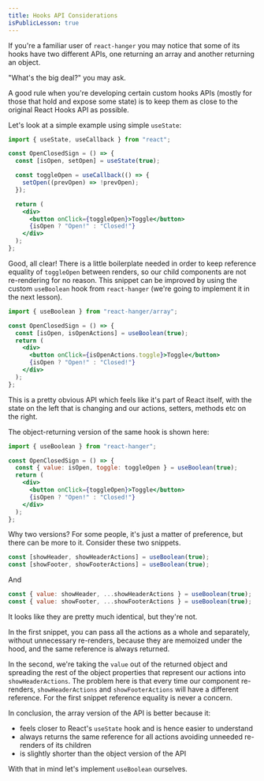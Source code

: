 ```yaml
---
title: Hooks API Considerations
isPublicLesson: true
---
```



If you're a familiar user of `react-hanger` you may notice that some of its hooks have two different APIs, one returning an array and another returning an object.

"What's the big deal?" you may ask. 

 A good rule when you're developing certain custom hooks APIs (mostly for those that hold and expose some state) is to keep them as close to the original React Hooks API as possible.

Let's look at a simple example using simple `useState`:

```jsx
import { useState, useCallback } from "react";

const OpenClosedSign = () => {
  const [isOpen, setOpen] = useState(true);

  const toggleOpen = useCallback(() => {
    setOpen((prevOpen) => !prevOpen);
  });

  return (
    <div>
      <button onClick={toggleOpen}>Toggle</button>
      {isOpen ? "Open!" : "Closed!"}
    </div>
  );
};
```

Good, all clear! There is a little boilerplate needed in order to keep reference equality of `toggleOpen` between renders, so our child components are not re-rendering for no reason. This snippet can be improved by using the custom `useBoolean` hook from `react-hanger` (we're going to implement it in the next lesson).

```jsx
import { useBoolean } from "react-hanger/array";

const OpenClosedSign = () => {
  const [isOpen, isOpenActions] = useBoolean(true);
  return (
    <div>
      <button onClick={isOpenActions.toggle}>Toggle</button>
      {isOpen ? "Open!" : "Closed!"}
    </div>
  );
};
```

This is a pretty obvious API which feels like it's part of React itself, with the state on the left that is changing and our actions, setters, methods etc on the right.

The object-returning version of the same hook is shown here: 

```jsx
import { useBoolean } from "react-hanger";

const OpenClosedSign = () => {
  const { value: isOpen, toggle: toggleOpen } = useBoolean(true);
  return (
    <div>
      <button onClick={toggleOpen}>Toggle</button>
      {isOpen ? "Open!" : "Closed!"}
    </div>
  );
};
```

Why two versions? For some people, it's just a matter of preference, but there can be more to it. Consider these two snippets.

```js
const [showHeader, showHeaderActions] = useBoolean(true);
const [showFooter, showFooterActions] = useBoolean(true);
```

And

```js
const { value: showHeader, ...showHeaderActions } = useBoolean(true);
const { value: showFooter, ...showFooterActions } = useBoolean(true);
```

It looks like they are pretty much identical, but they're not.

In the first snippet, you can pass all the actions as a whole and separately, without unnecessary re-renders, because they are memoized under the hood, and the same reference is always returned.

In the second, we're taking the `value` out of the returned object and spreading the rest of the object properties that represent our actions into `showHeaderActions`. The problem here is that every time our component re-renders, `showHeaderActions` and `showFooterActions` will have a different reference. For the first snippet reference equality is never a concern.

In conclusion, the array version of the API is better because it:

- feels closer to React's `useState` hook and is hence easier to understand
- always returns the same reference for all actions avoiding unneeded re-renders of its children
- is slightly shorter than the object version of the API

With that in mind let's implement `useBoolean` ourselves.
